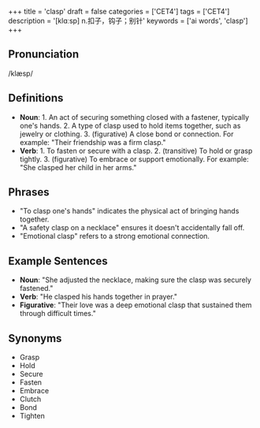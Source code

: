 +++
title = 'clasp'
draft = false
categories = ['CET4']
tags = ['CET4']
description = '[klɑːsp] n.扣子，钩子；别针'
keywords = ['ai words', 'clasp']
+++

## Pronunciation
/klæsp/

## Definitions
- **Noun**: 1. An act of securing something closed with a fastener, typically one's hands. 2. A type of clasp used to hold items together, such as jewelry or clothing. 3. (figurative) A close bond or connection. For example: "Their friendship was a firm clasp."
- **Verb**: 1. To fasten or secure with a clasp. 2. (transitive) To hold or grasp tightly. 3. (figurative) To embrace or support emotionally. For example: "She clasped her child in her arms."

## Phrases
- "To clasp one's hands" indicates the physical act of bringing hands together.
- "A safety clasp on a necklace" ensures it doesn't accidentally fall off.
- "Emotional clasp" refers to a strong emotional connection.

## Example Sentences
- **Noun**: "She adjusted the necklace, making sure the clasp was securely fastened."
- **Verb**: "He clasped his hands together in prayer."
- **Figurative**: "Their love was a deep emotional clasp that sustained them through difficult times."

## Synonyms
- Grasp
- Hold
- Secure
- Fasten
- Embrace
- Clutch
- Bond
- Tighten
